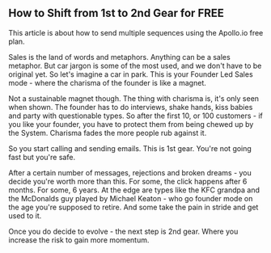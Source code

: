 ## How to Shift from 1st to 2nd Gear for FREE

This article is about how to send multiple sequences using the Apollo.io free plan.

Sales is the land of words and metaphors.
Anything can be a sales metaphor.
But car jargon is some of the most used, and we don't have to be original yet. 
So let's imagine a car in park.
This is your Founder Led Sales mode - where the charisma of the founder is like a magnet. 

Not a sustainable magnet though.
The thing with charisma is, it's only seen when shown.
The founder has to do interviews, shake hands, kiss babies and party with questionable types.
So after the first 10, or 100 customers - if you like your founder, you have to protect them from being chewed up by the System.
Charisma fades the more people rub against it.

So you start calling and sending emails.
This is 1st gear.
You're not going fast but you're safe.

After a certain number of messages, rejections and broken dreams - you decide you're worth more than this.
For some, the click happens after 6 months.
For some, 6 years.
At the edge are types like the KFC grandpa and the McDonalds guy played by Michael Keaton - who go founder mode on the age you're supposed to retire.
And some take the pain in stride and get used to it.

Once you do decide to evolve - the next step is 2nd gear.
Where you increase the risk to gain more momentum. 


